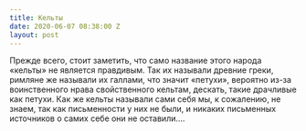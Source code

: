 ```yaml
---
title: Кельты
date: 2020-06-07 08:38:00 Z
layout: post
---
```


Прежде всего, стоит заметить, что само название этого народа «кельты» не является правдивым. Так их называли древние греки, римляне же называли их галлами, что значит «петухи», вероятно из-за воинственного нрава свойственного кельтам, дескать, такие драчливые как петухи. Как же кельты называли сами себя мы, к сожалению, не знаем, так как письменности у них не были, и никаких письменных источников о самих себе они не оставили....

